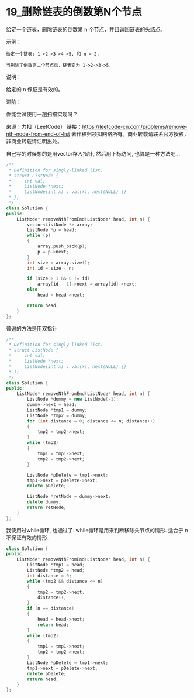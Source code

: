 # 19_删除链表的倒数第N个节点

给定一个链表，删除链表的倒数第 n 个节点，并且返回链表的头结点。

示例：

    给定一个链表: 1->2->3->4->5, 和 n = 2.

    当删除了倒数第二个节点后，链表变为 1->2->3->5.

说明：

给定的 n 保证是有效的。

进阶：

你能尝试使用一趟扫描实现吗？

来源：力扣（LeetCode）
链接：https://leetcode-cn.com/problems/remove-nth-node-from-end-of-list
著作权归领扣网络所有。商业转载请联系官方授权，非商业转载请注明出处。

自己写的时候想的是用vector存入指针, 然后用下标访问, 也算是一种方法吧...

```c++
/**
 * Definition for singly-linked list.
 * struct ListNode {
 *     int val;
 *     ListNode *next;
 *     ListNode(int x) : val(x), next(NULL) {}
 * };
 */
class Solution {
public:
    ListNode* removeNthFromEnd(ListNode* head, int n) {
        vector<ListNode *> array;
        ListNode *p = head;
        while (p)
        {
            array.push_back(p);
            p = p->next;
        }
        int size = array.size();
        int id = size - n;

        if (size > 1 && 0 != id)
            array[id - 1]->next = array[id]->next;
        else
            head = head->next;

        return head;
    }
};
```

普遍的方法是用双指针

```c++
/**
 * Definition for singly-linked list.
 * struct ListNode {
 *     int val;
 *     ListNode *next;
 *     ListNode(int x) : val(x), next(NULL) {}
 * };
 */
class Solution {
public:
    ListNode* removeNthFromEnd(ListNode* head, int n) {
        ListNode *dummy = new ListNode(-1);
        dummy->next = head;
        ListNode *tmp1 = dummy;
        ListNode *tmp2 = dummy;
        for (int distance = 0; distance <= n; distance++)
        {
            tmp2 = tmp2->next;
        }
        while (tmp2)
        {
            tmp1 = tmp1->next;
            tmp2 = tmp2->next;
        }

        ListNode *pDelete = tmp1->next;
        tmp1->next = pDelete->next;
        delete pDelete;

        ListNode *retNode = dummy->next;
        delete dummy;
        return retNode;
    }
};
```

我使用过while循环, 也通过了. while循环是用来判断移除头节点的情形. 适合于 n 不保证有效的情形.

```c++
class Solution {
public:
    ListNode* removeNthFromEnd(ListNode* head, int n) {
        ListNode *tmp1 = head;
        ListNode *tmp2 = head;
        int distance = 0;
        while (tmp2 && distance <= n)
        {
            tmp2 = tmp2->next;
            distance++;
        }
        if (n == distance)
        {
            head = head->next;
            return head;
        }
        while (tmp2)
        {
            tmp1 = tmp1->next;
            tmp2 = tmp2->next;
        }
        ListNode *pDelete = tmp1->next;
        tmp1->next = pDelete->next;
        delete pDelete;
        return head;
    }
};
```
